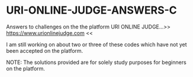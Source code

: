 # URI-ONLINE-JUDGE-ANSWERS-C
Answers to challenges on the the platform URI ONLINE JUDGE...>> https://www.urionlinejudge.com &lt;&lt;

I am still working on about two or three of these codes which have not yet been accepted on the platform.

NOTE: The solutions provided are for solely study purposes for beginners on the platform.
